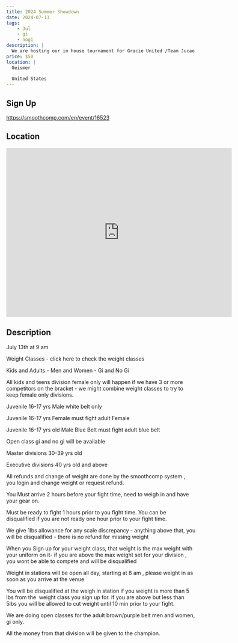 ```yaml
---
title: 2024 Summer Showdown
date: 2024-07-13
tags:
    - Jul
    - gi 
    - nogi 
description: |
  We are hosting our in house tournament for Gracie United /Team Jucao students only
price: $50
location: |
  Geismer
  
  United States
---
```

## Sign Up
https://smoothcomp.com/en/event/16523

## Location
<iframe src="https://www.google.com/maps/embed?pb=!1m18!1m12!1m3!1d12345.6789!2d-90.9917581!3d30.2589171!2m3!1f0!2f0!3f0!3m2!1i1024!2i768!4f13.1!3m3!1m2!1s0x0%3A0x0!2z30.2589171!5e0!3m2!1sen!2sus!4v1234567890" width="600" height="450" style="border:0;" allowfullscreen="" loading="lazy"></iframe>

## Description
July 13th at 9 am 


Weight Classes - click here to check the weight classes


Kids and Adults - Men and Women - Gi and No Gi


All kids and teens division female only will happen if we have 3 or more competitors on the bracket - we might combine weight classes to try to keep female only divisions.


Juvenile 16-17 yrs Male white belt only


Juvenile 16-17 yrs Female must fight adult Femaie


Juvenile 16-17 yrs old Male Blue Belt must fight adult blue belt


Open class gi and no gi will be available


Master divisions 30-39 yrs old


Executive divisions 40 yrs old and above 


All refunds and change of weight are done by the smoothcomp system , you login and change weight or request refund.


You Must arrive 2 hours before your fight time, need to weigh in and have your gear on.


Must be ready to fight 1 hours prior to you fight time. You can be disqualified if you are not ready one hour prior to your fight time.


We give 1lbs allowance for any scale discrepancy - anything above that, you will be disqualified - there is no refund for missing weight 


When you Sign up for your weight class, that weight is the max weight with your uniform on it- if you are above the max weight set for your division , you wont be able to compete and will be disqualified 


Weight in stations will be open all day, starting at 8 am , please weight in as soon as you arrive at the venue


You will be disqualified at the weigh in station if you weight is more than 5 lbs from the  weight class you sign up for. if you are above but less than 5lbs you will be allowed to cut weight until 10 min prior to your fight.


We are doing open classes for the adult brown/purple belt men and women, gi only.


All the money from that division will be given to the champion.